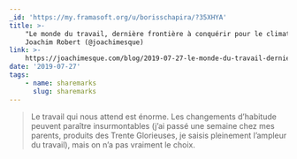 ```yaml
---
_id: 'https://my.framasoft.org/u/borisschapira/?35XHYA'
title: >-
    "Le monde du travail, dernière frontière à conquérir pour le climat",
    Joachim Robert (@joachimesque)
link: >-
    https://joachimesque.com/blog/2019-07-27-le-monde-du-travail-derniere-frontiere-a-conquerir-pour-le-climat
date: '2019-07-27'
tags:
    - name: sharemarks
      slug: sharemarks
---
```


<div class="markdown"><blockquote>
<p>Le travail qui nous attend est énorme. Les changements d’habitude peuvent paraître insurmontables (j’ai passé une semaine chez mes parents, produits des Trente Glorieuses, je saisis pleinement l’ampleur du travail), mais on n’a pas vraiment le choix.
</p>
</blockquote></div>
